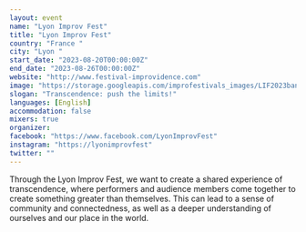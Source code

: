 ```yaml
---
layout: event
name: "Lyon Improv Fest"
title: "Lyon Improv Fest"
country: "France "
city: "Lyon "
start_date: "2023-08-20T00:00:00Z"
end_date: "2023-08-26T00:00:00Z"
website: "http://www.festival-improvidence.com"
image: "https://storage.googleapis.com/improfestivals_images/LIF2023banner%20-%20Tamia%20Herrera.jpg"
slogan: "Transcendence: push the limits!"
languages: [English]
accommodation: false
mixers: true
organizer: 
facebook: "https://www.facebook.com/LyonImprovFest"
instagram: "https://lyonimprovfest"
twitter: ""
---
```


Through the Lyon Improv Fest, we want to create a shared experience of transcendence, where performers and audience members come together to create something greater than themselves. This can lead to a sense of community and connectedness, as well as a deeper understanding of ourselves and our place in the world.

